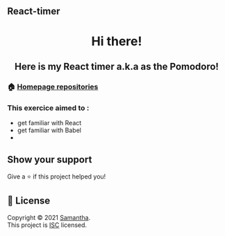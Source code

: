 ## React-timer

<h1 align="center"> Hi there!</h1> 
<h2 align="center"> Here is my React timer a.k.a  as the Pomodoro!</br>
<p>


### 🏠 [Homepage repositories](https://github.com/Samantha-35?tab=repositories)

<!-- ## Author

👤 **Samantha**

* Github: [@Samantha-35](https://github.com/Samantha-35) -->

### This exercice aimed to :
* get familiar with React
* get familiar with Babel
* 

## Show your support

Give a ⭐️ if this project helped you!

## 📝 License

Copyright © 2021 [Samantha](https://github.com/Samantha-35).<br />
This project is [ISC](https://github.com/Samantha-35/CLI/blob/master/LICENSE) licensed.


